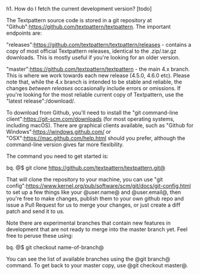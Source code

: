 h1. How do I fetch the current development version? [todo]

The Textpattern source code is stored in a git repository at "Github":https://github.com/textpattern/textpattern. The important endpoints are:

"releases":https://github.com/textpattern/textpattern/releases - contains a copy of most official Textpattern releases, identical to the .zip/.tar.gz downloads. This is mostly useful if you're looking for an older version.

"master":https://github.com/textpattern/textpattern - the main  4.x branch.  This is where we work towards each new release (4.5.0, 4.6.0 etc).  Please note that, while the 4.x branch is intended to be stable and reliable, the changes _between releases_ occasionally include errors or omissions.  If you're looking for the most reliable current copy of Textpattern, use the "latest release":/download/.

To download from Github, you'll need to install the "git command-line client":https://git-scm.com/downloads (for most operating systems, including macOS). There are graphical clients available, such as "Github for Windows":https://windows.github.com/ or "OSX":https://mac.github.com/help.html should you prefer, although the command-line version gives far more flexibility.

The command you need to get started is:

bq. @$ git clone https://github.com/textpattern/textpattern.git@

That will clone the repository to your machine, you can use "git config":https://www.kernel.org/pub/software/scm/git/docs/git-config.html to set up a few things like your @user.name@ and @user.email@, then you're free to make changes, publish them to your own github repo and issue a Pull Request for us to merge your changes, or just create a diff patch and send it to us.

Note there are experimental branches that contain new features in development that are not ready to merge into the master branch yet. Feel free to peruse these using:

bq. @$ git checkout name-of-branch@

You can see the list of available branches using the @git branch@ command. To get back to your master copy, use @git checkout master@.

